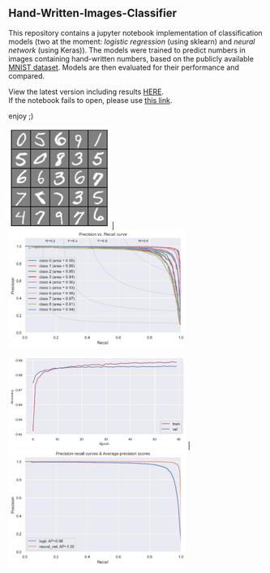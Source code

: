 ## Hand-Written-Images-Classifier
This repository contains a jupyter notebook implementation of classification models (two at the moment: _logistic regression_ (using sklearn) and _neural network_ (using Keras)). 
The models were trained to predict numbers in images containing hand-written numbers, based on the publicly available [MNIST dataset](http://yann.lecun.com/exdb/mnist/). 
Models are then evaluated for their performance and compared. 

View the latest version including results [HERE](https://github.com/ErezWasserman/hand-written-images-classifier/blob/master/Evaluate%20classification%20methods%20for%20hand-written%20digits%20identifiers.ipynb).<br />
If the notebook fails to open, please use [this link](https://nbviewer.jupyter.org/github/ErezWasserman/hand-written-images-classifier/blob/master/Evaluate%20classification%20methods%20for%20hand-written%20digits%20identifiers.ipynb?flush_cache=true).

enjoy ;)


<img src="https://github.com/ErezWasserman/hand-written-images-classifier/blob/master/imgs/rand_imgs.png" width="200"> | <img src="https://github.com/ErezWasserman/hand-written-images-classifier/blob/master/imgs/P-R_curve.png" width="350" >

<img src="https://github.com/ErezWasserman/hand-written-images-classifier/blob/master/imgs/accuracy_across_training_epochs.png" width="350"> | <img src="https://github.com/ErezWasserman/hand-written-images-classifier/blob/master/imgs/P-R_curve_logic_vs_nn.png" width="350" >
